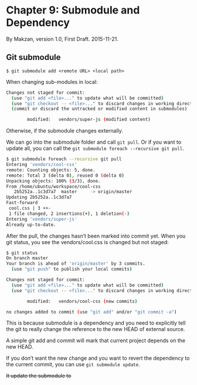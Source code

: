 # Chapter 9: Submodule and Dependency

By Makzan, version 1.0, First Draft. 2015-11-21.

## Git submodule

```
$ git submodule add <remote URL> <local path>
```

When changing sub-modules in local:

``` bash
Changes not staged for commit:
  (use "git add <file>..." to update what will be committed)
  (use "git checkout -- <file>..." to discard changes in working directory)
  (commit or discard the untracked or modified content in submodules)

        modified:   vendors/super-js (modified content)
```



Otherwise, if the submodule changes externally.

We can go into the submodule folder and call `git pull`. Or if you want to update all, you can call the `git submodule foreach --recursive git pull`.


``` bash
$ git submodule foreach --recursive git pull
Entering 'vendors/cool-css'
remote: Counting objects: 5, done.
remote: Total 3 (delta 0), reused 0 (delta 0)
Unpacking objects: 100% (3/3), done.
From /home/ubuntu/workspace/cool-css
   2b5252a..1c3d7a7  master     -> origin/master
Updating 2b5252a..1c3d7a7
Fast-forward
 cool.css | 3 ++-
 1 file changed, 2 insertions(+), 1 deletion(-)
Entering 'vendors/super-js'
Already up-to-date.
```

After the pull, the changes hasn’t been marked into commit yet. When you git status, you see the vendors/cool.css is changed but not staged:

``` bash
$ git status
On branch master
Your branch is ahead of 'origin/master' by 3 commits.
  (use "git push" to publish your local commits)

Changes not staged for commit:
  (use "git add <file>..." to update what will be committed)
  (use "git checkout -- <file>..." to discard changes in working directory)

        modified:   vendors/cool-css (new commits)

no changes added to commit (use "git add" and/or "git commit -a")
```

This is because submodule is a dependency and you need to explicitly tell the git to really change the reference to the new HEAD of external source.

A simple git add and commit will mark that current project depends on the new HEAD.

If you don’t want the new change and you want to revert the dependency to the current commit, you can use `git submodule update`.

~~It update the submodule to~~ 
